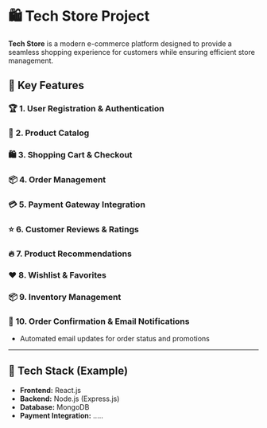 # 🛍️ Tech Store Project  

**Tech Store** is a modern e-commerce platform designed to provide a seamless shopping experience for customers while ensuring efficient store management.  

## 🚀 Key Features  

### 🏆 **1. User Registration & Authentication**  

### 🛒 **2. Product Catalog**   

### 🛍️ **3. Shopping Cart & Checkout**  

### 📦 **4. Order Management**   

### 💳 **5. Payment Gateway Integration**  

### ⭐ **6. Customer Reviews & Ratings**  

### 🔥 **7. Product Recommendations**  

### ❤️ **8. Wishlist & Favorites**  

### 📦 **9. Inventory Management**    

### 📩 **10. Order Confirmation & Email Notifications**  
- Automated email updates for order status and promotions  

---

## 📌 **Tech Stack (Example)**  
- **Frontend:** React.js  
- **Backend:** Node.js (Express.js)  
- **Database:** MongoDB  
- **Payment Integration:** .....
